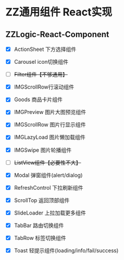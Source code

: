 # ZZ通用组件 React实现
## ZZLogic-React-Component

* [x] ActionSheet 下方选择组件
* [x] Carousel icon切换组件
* [ ] ~~Filter组件【不够通用】~~
* [x] IMGScrollRow行滚动组件
* [x] Goods 商品卡片组件
* [x] IMGPreview 图片大图预览组件
* [x] IMGScrollRow 图片行显示组件
* [x] IMGLazyLoad 图片懒加载组件
* [x] IMGSwipe 图片轮播组件
* [ ] ~~ListView组件【必要性不大】~~
* [x] Modal 弹窗组件(alert/dialog)
* [x] RefreshControl 下拉刷新组件
* [x] ScrollTop 返回顶部组件
* [x] SlideLoader 上拉加载更多组件
* [x] TabBar 路由切换组件
* [x] TabRow 标签切换组件
* [x] Toast 轻提示组件(loading/info/fail/success)

